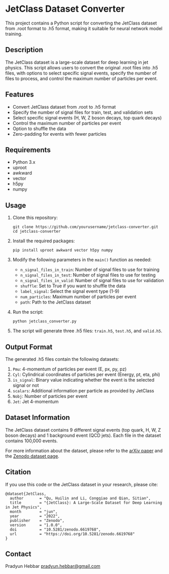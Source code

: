 # JetClass Dataset Converter

This project contains a Python script for converting the JetClass dataset from .root format to .h5 format, making it suitable for neural network model training.

## Description

The JetClass dataset is a large-scale dataset for deep learning in jet physics. This script allows users to convert the original .root files into .h5 files, with options to select specific signal events, specify the number of files to process, and control the maximum number of particles per event.

## Features

- Convert JetClass dataset from .root to .h5 format
- Specify the number of signal files for train, test, and validation sets
- Select specific signal events (H, W, Z boson decays, top quark decays)
- Control the maximum number of particles per event
- Option to shuffle the data
- Zero-padding for events with fewer particles

## Requirements

- Python 3.x
- uproot
- awkward
- vector
- h5py
- numpy

## Usage

1. Clone this repository:
   ```
   git clone https://github.com/yourusername/jetclass-converter.git
   cd jetclass-converter
   ```

2. Install the required packages:
   ```
   pip install uproot awkward vector h5py numpy
   ```

3. Modify the following parameters in the `main()` function as needed:
   - `n_signal_files_in_train`: Number of signal files to use for training
   - `n_signal_files_in_test`: Number of signal files to use for testing
   - `n_signal_files_in_valid`: Number of signal files to use for validation
   - `shuffle`: Set to True if you want to shuffle the data
   - `label_signal`: Select the signal event type (1-9)
   - `num_particles`: Maximum number of particles per event
   - `path`: Path to the JetClass dataset

4. Run the script:
   ```
   python jetclass_converter.py
   ```

5. The script will generate three .h5 files: `train.h5`, `test.h5`, and `valid.h5`.

## Output Format

The generated .h5 files contain the following datasets:

1. `Pmu`: 4-momentum of particles per event (E, px, py, pz)
2. `Cyl`: Cylindrical coordinates of particles per event (Energy, pt, eta, phi)
3. `is_signal`: Binary value indicating whether the event is the selected signal or not
4. `scalars`: Additional information per particle as provided by JetClass
5. `Nobj`: Number of particles per event
6. `Jet`: Jet 4-momentum

## Dataset Information

The JetClass dataset contains 9 different signal events (top quark, H, W, Z boson decays) and 1 background event (QCD jets). Each file in the dataset contains 100,000 events.

For more information about the dataset, please refer to the [arXiv paper](https://arxiv.org/pdf/2202.03772) and the [Zenodo dataset page](https://zenodo.org/records/6619768).

## Citation

If you use this code or the JetClass dataset in your research, please cite:

```
@dataset{JetClass,
  author       = "Qu, Huilin and Li, Congqiao and Qian, Sitian",
  title        = "{JetClass}: A Large-Scale Dataset for Deep Learning in Jet Physics",
  month        = "jun",
  year         = "2022",
  publisher    = "Zenodo",
  version      = "1.0.0",
  doi          = "10.5281/zenodo.6619768",
  url          = "https://doi.org/10.5281/zenodo.6619768"
}
```





## Contact

Pradyun Hebbar
pradyun.hebbar@gmail.com
